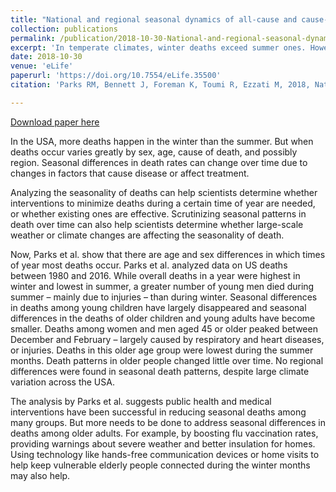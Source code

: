 ```yaml
---
title: "National and regional seasonal dynamics of all-cause and cause-specific mortality in the USA from 1980 to 2016"
collection: publications
permalink: /publication/2018-10-30-National-and-regional-seasonal-dynamics-of-all-cause-and-cause-specific-mortality-in-the-USA-from-1980-to-2016
excerpt: 'In temperate climates, winter deaths exceed summer ones. However, there is limited information on the timing and the relative magnitudes of maximum and minimum mortality, by local climate, age group, sex and medical cause of death. We used geo-coded mortality data and wavelets to analyse the seasonality of mortality by age group and sex from 1980 to 2016 in the USA and its subnational climatic regions. Death rates in men and women ≥ 45 years peaked in December to February and were lowest in June to August, driven by cardiorespiratory diseases and injuries. In these ages, percent difference in death rates between peak and minimum months did not vary across climate regions, nor changed from 1980 to 2016. Under five years, seasonality of all-cause mortality largely disappeared after the 1990s. In adolescents and young adults, especially in males, death rates peaked in June/July and were lowest in December/January, driven by injury deaths.'
date: 2018-10-30
venue: 'eLife'
paperurl: 'https://doi.org/10.7554/eLife.35500'
citation: 'Parks RM, Bennett J, Foreman K, Toumi R, Ezzati M, 2018, National and regional seasonal dynamics of all-cause and cause-specific mortality in the USA from 1980 to 2016, eLife, Vol: 7, ISSN: 2050-084X'

---
```

[Download paper here](https://doi.org/10.7554/eLife.35500)

In the USA, more deaths happen in the winter than the summer. But when deaths occur varies greatly by sex, age, cause of death, and possibly region. Seasonal differences in death rates can change over time due to changes in factors that cause disease or affect treatment.

Analyzing the seasonality of deaths can help scientists determine whether interventions to minimize deaths during a certain time of year are needed, or whether existing ones are effective. Scrutinizing seasonal patterns in death over time can also help scientists determine whether large-scale weather or climate changes are affecting the seasonality of death.

Now, Parks et al. show that there are age and sex differences in which times of year most deaths occur. Parks et al. analyzed data on US deaths between 1980 and 2016. While overall deaths in a year were highest in winter and lowest in summer, a greater number of young men died during summer – mainly due to injuries – than during winter. Seasonal differences in deaths among young children have largely disappeared and seasonal differences in the deaths of older children and young adults have become smaller. Deaths among women and men aged 45 or older peaked between December and February – largely caused by respiratory and heart diseases, or injuries. Deaths in this older age group were lowest during the summer months. Death patterns in older people changed little over time. No regional differences were found in seasonal death patterns, despite large climate variation across the USA.

The analysis by Parks et al. suggests public health and medical interventions have been successful in reducing seasonal deaths among many groups. But more needs to be done to address seasonal differences in deaths among older adults. For example, by boosting flu vaccination rates, providing warnings about severe weather and better insulation for homes. Using technology like hands-free communication devices or home visits to help keep vulnerable elderly people connected during the winter months may also help.
